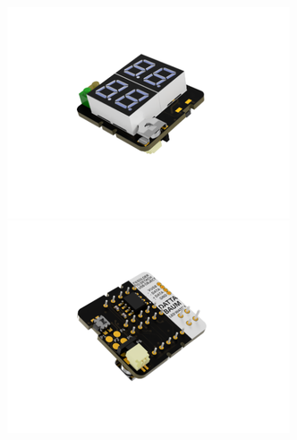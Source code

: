 ![top](https://github.com/devATdbsutdio/watch_hardwares/blob/main/watchpcb/watch_pcb/images/watch_pcb_top.png)
![bottom](https://github.com/devATdbsutdio/watch_hardwares/blob/main/watchpcb/watch_pcb/images/watch_pcb_bottom.png)
